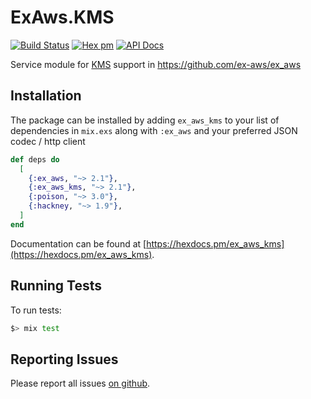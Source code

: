 # ExAws.KMS
[![Build Status](https://secure.travis-ci.org/ex-aws/ex_aws_kms.png?branch=master)](https://travis-ci.org/ex-aws/ex_aws_kms)
[![Hex pm](http://img.shields.io/hexpm/v/ex_aws_kms.svg?style=flat)](https://hex.pm/packages/ex_aws_kms)
[![API Docs](https://img.shields.io/badge/api-docs-lightgreen.svg?style=flat)](https://hexdocs.pm/ex_aws_kms)

Service module for [KMS](https://aws.amazon.com/kms/) support in https://github.com/ex-aws/ex_aws

## Installation

The package can be installed by adding `ex_aws_kms` to your list of dependencies in `mix.exs`
along with `:ex_aws` and your preferred JSON codec / http client

```elixir
def deps do
  [
    {:ex_aws, "~> 2.1"},
    {:ex_aws_kms, "~> 2.1"},
    {:poison, "~> 3.0"},
    {:hackney, "~> 1.9"},
  ]
end
```

Documentation can be found at [https://hexdocs.pm/ex_aws_kms](https://hexdocs.pm/ex_aws_kms).

## Running Tests

To run tests:

```bash
$> mix test
```

## Reporting Issues

Please report all issues [on github](https://github.com/ex-aws/ex_aws_kms/issues).
